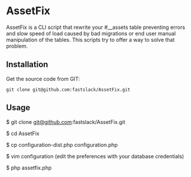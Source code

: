 AssetFix
========

AssetFix is a CLI script that rewrite your #__assets table preventing errors and slow speed of load caused by bad migrations or 
end user manual manipulation of the tables. This scripts try to offer a way to solve that problem.

Installation
------------

Get the source code from GIT:

    git clone git@github.com:fastslack/AssetFix.git

Usage
------------

$ git clone git@github.com:fastslack/AssetFix.git

$ cd AssetFix

$ cp configuration-dist.php configuration.php

$ vim configuration (edit the preferences with your database credentials)

$ php assetfix.php

